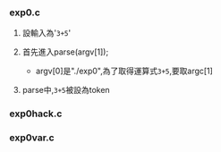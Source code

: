 ### exp0.c

1. 設輸入為'`3+5`'

2. 首先進入parse(argv[1]); 

    * argv[0]是"./exp0",為了取得運算式`3+5`,要取argc[1]

3. parse中,`3+5`被設為token
### exp0hack.c

### exp0var.c

